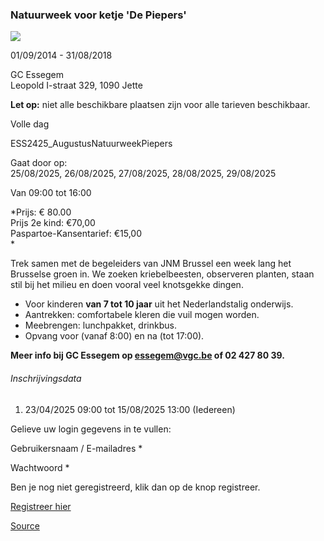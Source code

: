 ### Natuurweek voor ketje 'De Piepers'

![](https://s3-eu-west-1.amazonaws.com/os-kwdo/prod/vgc/images/activity/67c6ed64c008e_Foto_JNM.jpg)

01/09/2014 - 31/08/2018

GC Essegem  
Leopold I-straat 329, 1090 Jette

**Let op:** niet alle beschikbare plaatsen zijn voor alle tarieven beschikbaar.

Volle dag

ESS2425_AugustusNatuurweekPiepers

Gaat door op:  
25/08/2025, 26/08/2025, 27/08/2025, 28/08/2025, 29/08/2025

Van 09:00 tot 16:00

*Prijs: € 80.00  
Prijs 2e kind: €70,00  
Paspartoe-Kansentarief: €15,00  
*

Trek samen met de begeleiders van JNM Brussel een week lang het Brusselse groen in. We zoeken kriebelbeesten, observeren planten, staan stil bij het milieu en doen vooral veel knotsgekke dingen.  

* Voor kinderen **van 7 tot 10 jaar** uit het Nederlandstalig onderwijs.
* Aantrekken: comfortabele kleren die vuil mogen worden.
* Meebrengen: lunchpakket, drinkbus.
* Opvang voor (vanaf 8:00) en na (tot 17:00).

**Meer info bij GC Essegem op essegem@vgc.be of 02 427 80 39.**

###### Inschrijvingsdata

1.  23/04/2025 09:00 tot 15/08/2025 13:00 (Iedereen)

Gelieve uw login gegevens in te vullen:

Gebruikersnaam / E-mailadres \* 

Wachtwoord \* 

  

Ben je nog niet geregistreerd, klik dan op de knop registreer.

[Registreer hier](/registration)

[Source](https://tickets.vgc.be/activity/subscribe/ESS2425_AugustusNatuurweekPiepers)